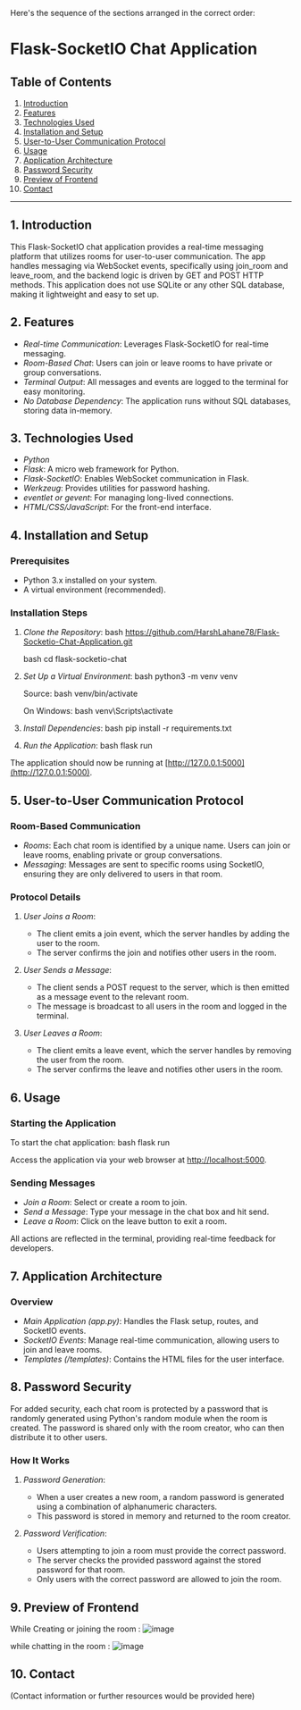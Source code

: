 Here's the sequence of the sections arranged in the correct order:

# Flask-SocketIO Chat Application

## Table of Contents
1. [Introduction](#introduction)
2. [Features](#features)
3. [Technologies Used](#technologies-used)
4. [Installation and Setup](#installation-and-setup)
5. [User-to-User Communication Protocol](#user-to-user-communication-protocol)
6. [Usage](#usage)
7. [Application Architecture](#application-architecture)
8. [Password Security](#password-security)
9. [Preview of Frontend](#preview-of-frontend)
10. [Contact](#contact)

---

## 1. Introduction

This Flask-SocketIO chat application provides a real-time messaging platform that utilizes rooms for user-to-user communication. The app handles messaging via WebSocket events, specifically using join_room and leave_room, and the backend logic is driven by GET and POST HTTP methods. This application does not use SQLite or any other SQL database, making it lightweight and easy to set up.

## 2. Features

- *Real-time Communication*: Leverages Flask-SocketIO for real-time messaging.
- *Room-Based Chat*: Users can join or leave rooms to have private or group conversations.
- *Terminal Output*: All messages and events are logged to the terminal for easy monitoring.
- *No Database Dependency*: The application runs without SQL databases, storing data in-memory.

## 3. Technologies Used

- *Python*
- *Flask*: A micro web framework for Python.
- *Flask-SocketIO*: Enables WebSocket communication in Flask.
- *Werkzeug*: Provides utilities for password hashing.
- *eventlet or gevent*: For managing long-lived connections.
- *HTML/CSS/JavaScript*: For the front-end interface.

## 4. Installation and Setup

### Prerequisites

- Python 3.x installed on your system.
- A virtual environment (recommended).

### Installation Steps

1. *Clone the Repository*:
   bash
   https://github.com/HarshLahane78/Flask-Socketio-Chat-Application.git
   
   bash
   cd flask-socketio-chat
   

2. *Set Up a Virtual Environment*:
   bash
   python3 -m venv venv
   
   Source:
   bash
   venv/bin/activate
   
   On Windows:
   bash
   venv\Scripts\activate
   

3. *Install Dependencies*:
   bash
   pip install -r requirements.txt
   

4. *Run the Application*:
   bash
   flask run
   

The application should now be running at [http://127.0.0.1:5000](http://127.0.0.1:5000).

## 5. User-to-User Communication Protocol

### Room-Based Communication

- *Rooms*: Each chat room is identified by a unique name. Users can join or leave rooms, enabling private or group conversations.
- *Messaging*: Messages are sent to specific rooms using SocketIO, ensuring they are only delivered to users in that room.

### Protocol Details

1. *User Joins a Room*:
   - The client emits a join event, which the server handles by adding the user to the room.
   - The server confirms the join and notifies other users in the room.

2. *User Sends a Message*:
   - The client sends a POST request to the server, which is then emitted as a message event to the relevant room.
   - The message is broadcast to all users in the room and logged in the terminal.

3. *User Leaves a Room*:
   - The client emits a leave event, which the server handles by removing the user from the room.
   - The server confirms the leave and notifies other users in the room.

## 6. Usage

### Starting the Application

To start the chat application:
bash
flask run


Access the application via your web browser at [http://localhost:5000](http://localhost:5000).

### Sending Messages

- *Join a Room*: Select or create a room to join.
- *Send a Message*: Type your message in the chat box and hit send.
- *Leave a Room*: Click on the leave button to exit a room.

All actions are reflected in the terminal, providing real-time feedback for developers.

## 7. Application Architecture

### Overview

- *Main Application (app.py)*: Handles the Flask setup, routes, and SocketIO events.
- *SocketIO Events*: Manage real-time communication, allowing users to join and leave rooms.
- *Templates (/templates)*: Contains the HTML files for the user interface.

## 8. Password Security

For added security, each chat room is protected by a password that is randomly generated using Python's random module when the room is created. The password is shared only with the room creator, who can then distribute it to other users.<br>

### How It Works

1. *Password Generation*:
   - When a user creates a new room, a random password is generated using a combination of alphanumeric characters.
   - This password is stored in memory and returned to the room creator.

2. *Password Verification*:
   - Users attempting to join a room must provide the correct password.
   - The server checks the provided password against the stored password for that room.
   - Only users with the correct password are allowed to join the room.


## 9. Preview of Frontend

While Creating or joining the room : 
![image](https://github.com/user-attachments/assets/cfe9b1a7-b5bc-4a43-b445-d317d5166500)<br>

while chatting in the room : 
![image](https://github.com/user-attachments/assets/644e9593-fb90-44c1-bd98-8d57d234e0e6)

## 10. Contact

(Contact information or further resources would be provided here)
